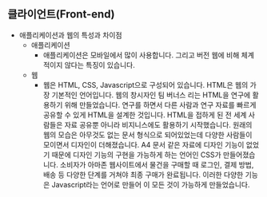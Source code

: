 ## 클라이언트(Front-end)

* 애플리케이션과 웹의 특성과 차이점
  * 애플리케이션
    * 애플리케이션은 모바일에서 많이 사용합니다. 그리고 버전 웹에 비해 체계적이지 않다는 특징이 있습니다.
  * 웹
    * 웹은 HTML, CSS, Javascript으로 구성되어 있습니다. HTML은 웹의 가장 기본적인 언어입니다. 웹의 창시자인 팀 버너스 리는 HTML을 연구에 활용하기 위해 만들었습니다. 연구를 하면서 다른 사람과 연구 자료를 빠르게 공유할 수 있게 HTML을 설계한 것입니다. HTML을 접하게 된 전 세계 사람들은 자료 공유뿐 아니라 비지니스에도 활용하기 시작했습니다. 원래의 웹의 모습은 아무것도 없는 문서 형식으로 되어있었는데 다양한 사람들이 모이면서 디자인이 더해졌습니다. A4 문서 같은 자료에 디자인 기능이 없었기 때문에 디자인 기능의 구현을 가능하게 하는 언어인 CSS가 만들어졌습니다. 소비자가 아마존 웹사이트에서 물건을 구매할 때 로그인, 결제 방법, 배송 등 다양한 단계를 거쳐야 최종 구매가 완료됩니다. 이러한 다양한 기능은 Javascript라는 언어로 만들어 이 모든 것이 가능하게 만들었습니다.  
